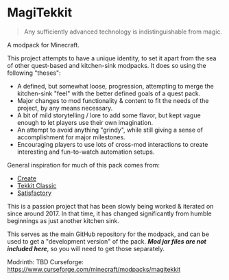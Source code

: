 # MagiTekkit
> Any sufficiently advanced technology is indistinguishable from magic.

A modpack for Minecraft.

This project attempts to have a unique identity, to set it apart from the sea of other quest-based and kitchen-sink modpacks.
It does so using the following "theses":
  - A defined, but somewhat loose, progression, attempting to merge the kitchen-sink "feel" with the better defined goals of a quest pack.
  - Major changes to mod functionality & content to fit the needs of the project, by any means necessary.
  - A bit of mild storytelling / lore to add some flavor, but kept vague enough to let players use their own imagination.
  - An attempt to avoid anything "grindy", while still giving a sense of accomplishment for major milestones.
  - Encouraging players to use lots of cross-mod interactions to create interesting and fun-to-watch automation setups.

General inspiration for much of this pack comes from:
  - [Create](https://github.com/Creators-of-Create/Create)
  - [Tekkit Classic](https://www.technicpack.net/modpack/tekkit.552560)
  - [Satisfactory](https://www.satisfactorygame.com/)

This is a passion project that has been slowly being worked & iterated on since around 2017.
In that time, it has changed significantly from humble beginnings as just another kitchen sink.

This serves as the main GitHub repository for the modpack, and can be used to get a "development version" of the pack.
***Mod jar files are not included here***, so you will need to get those separately.

Modrinth: TBD
Curseforge: https://www.curseforge.com/minecraft/modpacks/magitekkit
